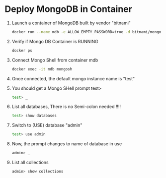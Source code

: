 # Deploy MongoDB in Container

1.  Launch a container of MongoDB built by vendor "bitnami"

    ```bash
    docker run --name mdb -e ALLOW_EMPTY_PASSWORD=true -d bitnami/mongodb
    ```

1.  Verify if Mongo DB Container is RUNNING

    ```bash
    docker ps
    ```

1.  Connect Mongo Shell from container mdb

    ```bash
    docker exec -it mdb mongosh
    ```

1.  Once connected, the default mongo instance name is "test"

1.  You should get a Mongo SHell prompt test>

    ```bash
    test> _
    ```

1.  List all databases, There is no Semi-colon needed !!!!

    ```bash
    test> show databases
    ```

1.  Switch to (USE) database "admin"

    ```bash
    test> use admin
    ```

1.  Now, the prompt changes to name of database in use

    ```bash
    admin> _
    ```

1.  List all collections

    ```bash
    admin> show collections
    ```
